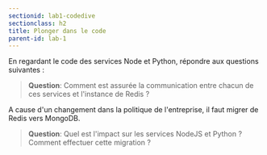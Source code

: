 ```yaml
---
sectionid: lab1-codedive
sectionclass: h2
title: Plonger dans le code
parent-id: lab-1
---
```


En regardant le code des services Node et Python, répondre aux questions suivantes :

> **Question**: Comment est assurée la communication entre chacun de ces services et l'instance de Redis ?

A cause d'un changement dans la politique de l'entreprise, il faut migrer de Redis vers MongoDB.

> **Question**: Quel est l'impact sur les services NodeJS et Python ? Comment effectuer cette migration ?
